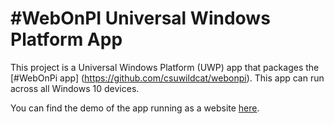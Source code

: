 # #WebOnPI Universal Windows Platform App
This project is a Universal Windows Platform (UWP) app that packages the [#WebOnPi app] (https://github.com/csuwildcat/webonpi). This app can run across all Windows 10 devices. 

You can find the demo of the app running as a website [here](http://csuwildcat.github.io/webonpi/). 

